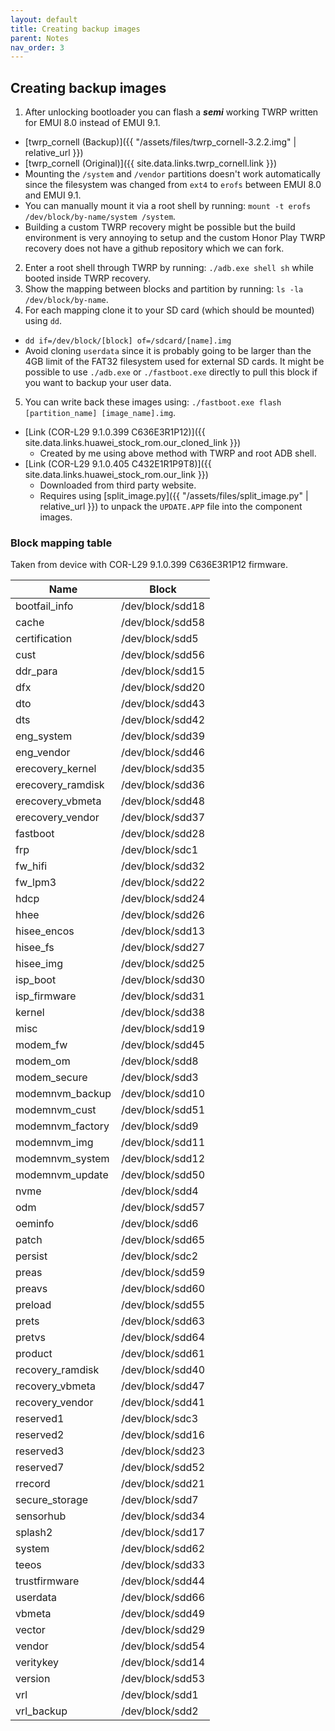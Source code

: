 ```yaml
---
layout: default
title: Creating backup images
parent: Notes
nav_order: 3
---
```


## Creating backup images
1. After unlocking bootloader you can flash a ***semi*** working TWRP written for EMUI 8.0 instead of EMUI 9.1.
  - [twrp_cornell (Backup)]({{ "/assets/files/twrp_cornell-3.2.2.img" | relative_url }})
  - [twrp_cornell (Original)]({{ site.data.links.twrp_cornell.link }})
  - Mounting the ```/system``` and ```/vendor``` partitions doesn't work automatically since the filesystem was changed from ```ext4``` to ```erofs``` between EMUI 8.0 and EMUI 9.1.
  - You can manually mount it via a root shell by running: ```mount -t erofs /dev/block/by-name/system /system```.
  - Building a custom TWRP recovery might be possible but the build environment is very annoying to setup and the custom Honor Play TWRP recovery does not have a github repository which we can fork.
2. Enter a root shell through TWRP by running: ```./adb.exe shell sh``` while booted inside TWRP recovery.
3. Show the mapping between blocks and partition by running: ```ls -la /dev/block/by-name```.
4. For each mapping clone it to your SD card (which should be mounted) using ```dd```.
  - ```dd if=/dev/block/[block] of=/sdcard/[name].img```
  - Avoid cloning ```userdata``` since it is probably going to be larger than the 4GB limit of the FAT32 filesystem used for external SD cards. It might be possible to use ```./adb.exe``` or ```./fastboot.exe``` directly to pull this block if you want to backup your user data.
5. You can write back these images using: ```./fastboot.exe flash [partition_name] [image_name].img```.
- [Link (COR-L29 9.1.0.399 C636E3R1P12)]({{ site.data.links.huawei_stock_rom.our_cloned_link }})
  - Created by me using above method with TWRP and root ADB shell.
- [Link (COR-L29 9.1.0.405 C432E1R1P9T8)]({{ site.data.links.huawei_stock_rom.our_link }})
  - Downloaded from third party website.
  - Requires using [split_image.py]({{ "/assets/files/split_image.py" | relative_url }}) to unpack the ```UPDATE.APP``` file into the component images.

### Block mapping table
Taken from device with COR-L29 9.1.0.399 C636E3R1P12 firmware.

| Name | Block |
| --- | --- |
| bootfail_info | /dev/block/sdd18 |
| cache | /dev/block/sdd58 |
| certification | /dev/block/sdd5 |
| cust | /dev/block/sdd56 |
| ddr_para | /dev/block/sdd15 |
| dfx | /dev/block/sdd20 |
| dto | /dev/block/sdd43 |
| dts | /dev/block/sdd42 |
| eng_system | /dev/block/sdd39 |
| eng_vendor | /dev/block/sdd46 |
| erecovery_kernel | /dev/block/sdd35 |
| erecovery_ramdisk | /dev/block/sdd36 |
| erecovery_vbmeta | /dev/block/sdd48 |
| erecovery_vendor | /dev/block/sdd37 |
| fastboot | /dev/block/sdd28 |
| frp | /dev/block/sdc1 |
| fw_hifi | /dev/block/sdd32 |
| fw_lpm3 | /dev/block/sdd22 |
| hdcp | /dev/block/sdd24 |
| hhee | /dev/block/sdd26 |
| hisee_encos | /dev/block/sdd13 |
| hisee_fs | /dev/block/sdd27 |
| hisee_img | /dev/block/sdd25 |
| isp_boot | /dev/block/sdd30 |
| isp_firmware | /dev/block/sdd31 |
| kernel | /dev/block/sdd38 |
| misc | /dev/block/sdd19 |
| modem_fw | /dev/block/sdd45 |
| modem_om | /dev/block/sdd8 |
| modem_secure | /dev/block/sdd3 |
| modemnvm_backup | /dev/block/sdd10 |
| modemnvm_cust | /dev/block/sdd51 |
| modemnvm_factory | /dev/block/sdd9 |
| modemnvm_img | /dev/block/sdd11 |
| modemnvm_system | /dev/block/sdd12 |
| modemnvm_update | /dev/block/sdd50 |
| nvme | /dev/block/sdd4 |
| odm | /dev/block/sdd57 |
| oeminfo | /dev/block/sdd6 |
| patch | /dev/block/sdd65 |
| persist | /dev/block/sdc2 |
| preas | /dev/block/sdd59 |
| preavs | /dev/block/sdd60 |
| preload | /dev/block/sdd55 |
| prets | /dev/block/sdd63 |
| pretvs | /dev/block/sdd64 |
| product | /dev/block/sdd61 |
| recovery_ramdisk | /dev/block/sdd40 |
| recovery_vbmeta | /dev/block/sdd47 |
| recovery_vendor | /dev/block/sdd41 |
| reserved1 | /dev/block/sdc3 |
| reserved2 | /dev/block/sdd16 |
| reserved3 | /dev/block/sdd23 |
| reserved7 | /dev/block/sdd52 |
| rrecord | /dev/block/sdd21 |
| secure_storage | /dev/block/sdd7 |
| sensorhub | /dev/block/sdd34 |
| splash2 | /dev/block/sdd17 |
| system | /dev/block/sdd62 |
| teeos | /dev/block/sdd33 |
| trustfirmware | /dev/block/sdd44 |
| userdata | /dev/block/sdd66 |
| vbmeta | /dev/block/sdd49 |
| vector | /dev/block/sdd29 |
| vendor | /dev/block/sdd54 |
| veritykey | /dev/block/sdd14 |
| version | /dev/block/sdd53 |
| vrl | /dev/block/sdd1 |
| vrl_backup | /dev/block/sdd2 |

